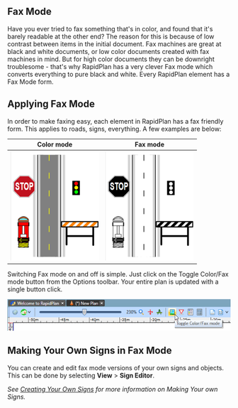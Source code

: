 ## Fax Mode

Have you ever tried to fax something that's in color, and found that it's barely readable at the other end? The reason for this is because of low contrast between items in the initial document. Fax machines are great at black and white documents, or low color documents created with fax machines in mind. But for high color documents they can be downright troublesome - that's why RapidPlan has a very clever Fax mode which converts everything to pure black and white. Every RapidPlan element has a Fax Mode form.

## Applying Fax Mode

In order to make faxing easy, each element in RapidPlan has a fax friendly form. This applies to roads, signs, everything. A few examples are below:

|Color mode                         |Fax mode                               |
|:---------------------------------:|:-------------------------------------:|
|![Images_in_Color](./assets/Images_in_Color.png) | ![Images_in_Fax_Mode](./assets/Images_in_Fax_Mode.png) |


Switching Fax mode on and off is simple. Just click on the Toggle Color/Fax mode button from the Options toolbar. Your entire plan is updated with a single button click.

![Toggle_Color-Fax_mode](./assets/Toggle_Color-Fax_mode.png)

## Making Your Own Signs in Fax Mode

You can create and edit fax mode versions of your own signs and objects. This can be done by selecting **View** > **Sign Editor**.

*See [Creating Your Own Signs](/docs/rapid-plan/12.%20Creating%20Your%20Own%20Signs/Chapter%2012%20Creating%20Your%20Own%20Signs.md) for more information on Making Your own Signs.*